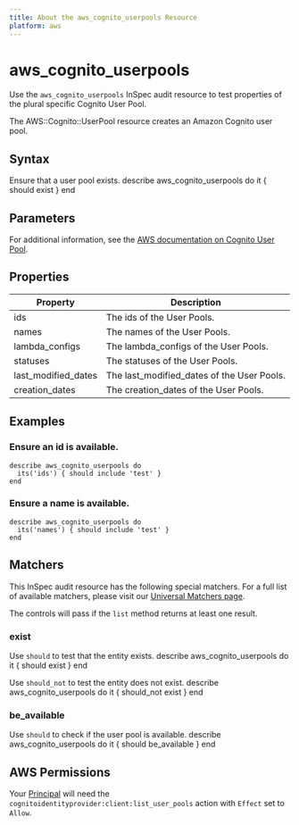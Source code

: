```yaml
---
title: About the aws_cognito_userpools Resource
platform: aws
---
```


# aws\_cognito\_userpools

Use the `aws_cognito_userpools` InSpec audit resource to test properties of the plural specific Cognito User Pool.

The AWS::Cognito::UserPool resource creates an Amazon Cognito user pool.

## Syntax

Ensure that a user pool exists.
    describe aws_cognito_userpools do
      it { should exist }
    end

## Parameters

For additional information, see the [AWS documentation on Cognito User Pool](https://docs.aws.amazon.com/AWSCloudFormation/latest/UserGuide/aws-resource-cognito-userpool.html).

## Properties

| Property | Description|
| --- | --- |
| ids | The ids of the User Pools. |
| names | The names of the User Pools. |
| lambda_configs | The lambda_configs of the User Pools. |
| statuses | The statuses of the User Pools. |
| last_modified_dates | The last_modified_dates of the User Pools. |
| creation_dates | The creation_dates of the User Pools. |

## Examples

### Ensure an id is available.
    describe aws_cognito_userpools do
      its('ids') { should include 'test' }
    end

### Ensure a name is available.
    describe aws_cognito_userpools do
      its('names') { should include 'test' }
    end

## Matchers

This InSpec audit resource has the following special matchers. For a full list of available matchers, please visit our [Universal Matchers page](https://www.inspec.io/docs/reference/matchers/).

The controls will pass if the `list` method returns at least one result.

### exist

Use `should` to test that the entity exists.
    describe aws_cognito_userpools do
      it { should exist }
    end

Use `should_not` to test the entity does not exist.
    describe aws_cognito_userpools do
      it { should_not exist }
    end

### be_available

Use `should` to check if the user pool is available.
    describe aws_cognito_userpools do
      it { should be_available }
    end

## AWS Permissions

Your [Principal](https://docs.aws.amazon.com/IAM/latest/UserGuide/intro-structure.html#intro-structure-principal) will need the `cognitoidentityprovider:client:list_user_pools` action with `Effect` set to `Allow`.